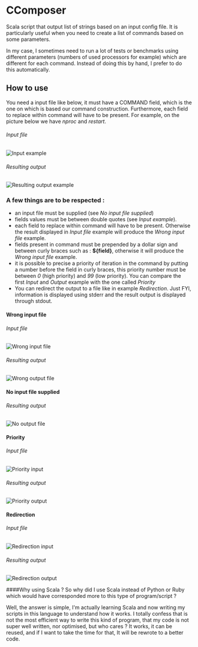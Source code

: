 CComposer
=========

Scala script that output list of strings based on an input config file. It is particularly useful when you need to create a list of commands based on some parameters. 

In my case, I sometimes need to run a lot of tests or benchmarks using different parameters (numbers of used processors for example) which are different for each command. Instead of doing this by hand, I prefer to do this automatically.

How to use 
----------

You need a input file like below, it must have a COMMAND field, which is the one on which is based our command construction. Furthermore, each field to replace within command will have to be present. For example, on the picture below we have *nproc* and *restart*. 

###### Input file

![Input example](https://raw.github.com/Perif/CComposer/master/documentation%20ressources/sample_input.png)

###### Resulting output

![Resulting output example](https://raw.github.com/Perif/CComposer/master/documentation%20ressources/sample_output.png)



### A few things are to be respected :
- an input file must be supplied (see *No input file supplied*)
- fields values must be between double quotes (see *Input example*).
- each field to replace within command will have to be present. Otherwise the result displayed in *Input file* example will produce the *Wrong input file* example.
- fields present in command must be prepended by a dollar sign and between curly braces such as : **${field}**, otherwise it will produce the *Wrong input file* example.
- it is possible to precise a priority of iteration in the command by putting a number before the field in curly braces, this priority number must be between *0* (high priority) and *99* (low priority). You can compare the first *Input* and *Output* example with the one called *Priority*
- You can redirect the output to a file like in example *Redirection*. Just FYI, information is displayed using stderr and the result output is displayed through stdout.

#### Wrong input file

###### Input file 

![Wrong input file ](https://raw.github.com/Perif/CComposer/master/documentation%20ressources/sample_wrong_input.png)

###### Resulting output 

![Wrong output file ](https://raw.github.com/Perif/CComposer/master/documentation%20ressources/sample_wrong_input_outpout.png)



#### No input file supplied

###### Resulting output 

![No output file ](https://raw.github.com/Perif/CComposer/master/documentation%20ressources/sample_no_input.png)


#### Priority

###### Input file 

![Priority input](https://raw.github.com/Perif/CComposer/master/documentation%20ressources/sample_input_priority.png)

###### Resulting output 

![Priority output](https://raw.github.com/Perif/CComposer/master/documentation%20ressources/sample_output_priority.png)


#### Redirection

###### Input file 

![Redirection input](https://raw.github.com/Perif/CComposer/master/documentation%20ressources/sample_output_redirect.png)

###### Resulting output 

![Redirection output](https://raw.github.com/Perif/CComposer/master/documentation%20ressources/sample_output_redirect_output.png)















####Why using Scala ?
So why did I use Scala instead of Python or Ruby which would have corresponded more to this type of program/script ?

Well, the answer is simple, I'm actually learning Scala and now writing my scripts in this language to understand how it works. I totally confess that is not the most efficient way to write this kind of program, that my code is not super well written, nor optimised, but who cares ? It works, it can be reused, and if I want to take the time for that, It will be rewrote to a better code.